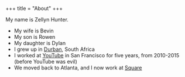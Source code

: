 +++
title = "About"
+++

My name is Zellyn Hunter.

- My wife is Bevin
- My son is Rowen
- My daughter is Dylan
- I grew up in [Durban](https://en.wikipedia.org/wiki/Durban), South Africa
- I worked at [YouTube](https://youtube.com) in San Francisco for five years, from 2010-2015 (before YouTube was evil)
- We moved back to Atlanta, and I now work at [Square](https://squareup.com)

